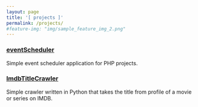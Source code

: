 ```yaml
---
layout: page
title: '[ projects ]'
permalink: /projects/
#feature-img: "img/sample_feature_img_2.png"
---
```


### [eventScheduler](https://github.com/daltonmenezes/eventScheduler)
Simple event scheduler application for PHP projects.

### [ImdbTitleCrawler](https://github.com/daltonmenezes/ImdbTitleCrawler)
Simple crawler written in Python that takes the title from profile of a movie or series on IMDB.
